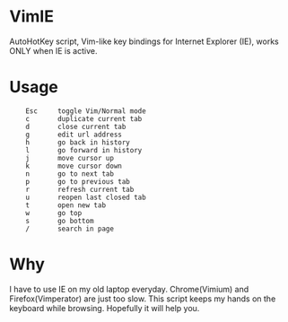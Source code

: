 VimIE
=====

AutoHotKey script, Vim-like key bindings for Internet Explorer (IE), works ONLY when IE is active.

Usage
=====

 
		Esc		toggle Vim/Normal mode
		c		duplicate current tab
		d		close current tab
		g		edit url address 
		h		go back in history
		l		go forward in history
 		j		move cursor up
 		k		move cursor down
		n		go to next tab
		p		go to previous tab
		r		refresh current tab
		u		reopen last closed tab
		t		open new tab
		w		go top
		s		go bottom
		/		search in page


Why
===
I have to use IE on my old laptop everyday. Chrome(Vimium) and Firefox(Vimperator) are just too slow. This script keeps my hands on the keyboard while browsing. Hopefully it will help you. 
  

